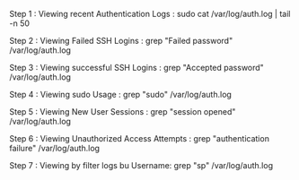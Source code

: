 Step 1 : Viewing recent Authentication Logs : sudo cat /var/log/auth.log | tail -n 50

Step 2 : Viewing Failed SSH Logins : grep "Failed password" /var/log/auth.log

Step 3 : Viewing successful SSH Logins : grep "Accepted password" /var/log/auth.log

Step 4 : Viewing sudo Usage : grep "sudo" /var/log/auth.log

Step 5 : Viewing New User Sessions : grep "session opened" /var/log/auth.log

Step 6 : Viewing Unauthorized Access Attempts : grep "authentication failure" /var/log/auth.log

Step 7 : Viewing by filter logs bu Username: grep "sp" /var/log/auth.log


